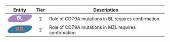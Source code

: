 |Entity|Tier|Description              |
|:----:|:----:|------------------------------|
|![BL](images/icons/BL_tier2.png) | 2 | Role of CD79A mutations in BL requires confirmation|
|![MZL](images/icons/MZL_tier2.png) | 2 | Role of CD79A mutations in MZL requires confirmation|
